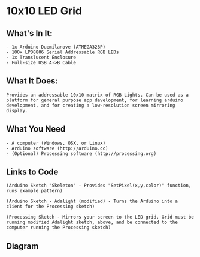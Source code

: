# 10x10 LED Grid

## What's In It:
	- 1x Arduino Duemilanove (ATMEGA328P)
	- 100x LPD8806 Serial Addressable RGB LEDs
	- 1x Translucent Enclosure
	- Full-size USB A->B Cable


## What It Does:
	Provides an addressable 10x10 matrix of RGB Lights. Can be used as a platform for general purpose app development, for learning arduino development, and for creating a low-resolution screen mirroring display.	


## What You Need 
	- A computer (Windows, OSX, or Linux)
	- Arduino software (http://arduino.cc)
	- (Optional) Processing software (http://processing.org)


## Links to Code

	(Arduino Sketch "Skeleton" - Provides "SetPixel(x,y,color)" function, runs example pattern)

	(Arduino Sketch - Adalight (modified) - Turns the Arduino into a client for the Processing sketch)

	(Processing Sketch - Mirrors your screen to the LED grid. Grid must be running modified Adalight sketch, above, and be connected to the computer running the Processing sketch)


## Diagram

